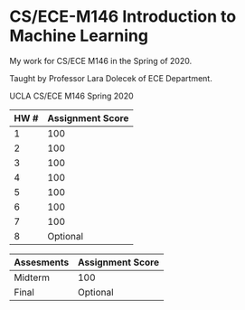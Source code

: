 # CS/ECE-M146 Introduction to Machine Learning
My work for CS/ECE M146 in the Spring of 2020. 

Taught by Professor Lara Dolecek of ECE Department. 


UCLA CS/ECE M146 Spring 2020


| HW #	      | Assignment Score |
| ----------------| ---------------- | 
| 1	              | 100	             |
| 2 	            | 100              |
| 3 	            | 100	             |
| 4 	            | 100	             |
| 5 	            | 100	             |
| 6 	            | 100	             |
| 7 	            | 100	             |
| 8 	            | Optional	       |

| Assesments	      | Assignment Score |
| ----------------| ---------------- | 
| Midterm	           | 100	         |
| Final	            | Optional       |
